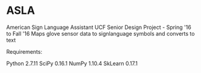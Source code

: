 # ASLA
American Sign Language Assistant
UCF Senior Design Project - Spring '16 to Fall '16
Maps glove sensor data to signlanguage symbols and converts to text

Requirements:

Python 2.7.11
SciPy 0.16.1
NumPy 1.10.4
SkLearn 0.17.1